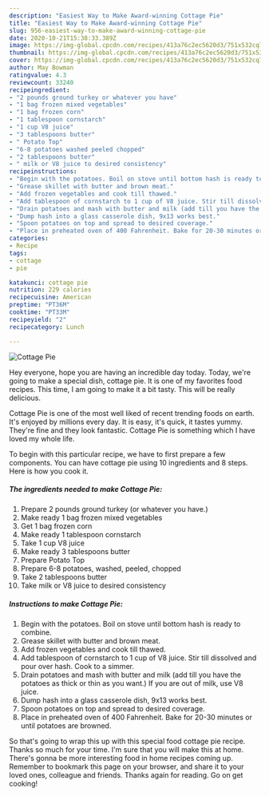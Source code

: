 ```yaml
---
description: "Easiest Way to Make Award-winning Cottage Pie"
title: "Easiest Way to Make Award-winning Cottage Pie"
slug: 956-easiest-way-to-make-award-winning-cottage-pie
date: 2020-10-21T15:38:33.389Z
image: https://img-global.cpcdn.com/recipes/413a76c2ec5620d3/751x532cq70/cottage-pie-recipe-main-photo.jpg
thumbnail: https://img-global.cpcdn.com/recipes/413a76c2ec5620d3/751x532cq70/cottage-pie-recipe-main-photo.jpg
cover: https://img-global.cpcdn.com/recipes/413a76c2ec5620d3/751x532cq70/cottage-pie-recipe-main-photo.jpg
author: May Bowman
ratingvalue: 4.3
reviewcount: 33240
recipeingredient:
- "2 pounds ground turkey or whatever you have"
- "1 bag frozen mixed vegetables"
- "1 bag frozen corn"
- "1 tablespoon cornstarch"
- "1 cup V8 juice"
- "3 tablespoons butter"
- " Potato Top"
- "6-8 potatoes washed peeled chopped"
- "2 tablespoons butter"
- " milk or V8 juice to desired consistency"
recipeinstructions:
- "Begin with the potatoes. Boil on stove until bottom hash is ready to combine."
- "Grease skillet with butter and brown meat."
- "Add frozen vegetables and cook till thawed."
- "Add tablespoon of cornstarch to 1 cup of V8 juice. Stir till dissolved and pour over hash. Cook to a simmer."
- "Drain potatoes and mash with butter and milk (add till you have the potatoes as thick or thin as you want.) If you are out of milk, use V8 juice."
- "Dump hash into a glass casserole dish, 9x13 works best."
- "Spoon potatoes on top and spread to desired coverage."
- "Place in preheated oven of 400 Fahrenheit. Bake for 20-30 minutes or until potatoes are browned."
categories:
- Recipe
tags:
- cottage
- pie

katakunci: cottage pie 
nutrition: 229 calories
recipecuisine: American
preptime: "PT36M"
cooktime: "PT33M"
recipeyield: "2"
recipecategory: Lunch

---
```



![Cottage Pie](https://img-global.cpcdn.com/recipes/413a76c2ec5620d3/751x532cq70/cottage-pie-recipe-main-photo.jpg)

Hey everyone, hope you are having an incredible day today. Today, we're going to make a special dish, cottage pie. It is one of my favorites food recipes. This time, I am going to make it a bit tasty. This will be really delicious.



Cottage Pie is one of the most well liked of recent trending foods on earth. It's enjoyed by millions every day. It is easy, it's quick, it tastes yummy. They're fine and they look fantastic. Cottage Pie is something which I have loved my whole life.


To begin with this particular recipe, we have to first prepare a few components. You can have cottage pie using 10 ingredients and 8 steps. Here is how you cook it.

<!--inarticleads1-->

##### The ingredients needed to make Cottage Pie:

1. Prepare 2 pounds ground turkey (or whatever you have.)
1. Make ready 1 bag frozen mixed vegetables
1. Get 1 bag frozen corn
1. Make ready 1 tablespoon cornstarch
1. Take 1 cup V8 juice
1. Make ready 3 tablespoons butter
1. Prepare  Potato Top
1. Prepare 6-8 potatoes, washed, peeled, chopped
1. Take 2 tablespoons butter
1. Take  milk or V8 juice to desired consistency




<!--inarticleads2-->

##### Instructions to make Cottage Pie:

1. Begin with the potatoes. Boil on stove until bottom hash is ready to combine.
1. Grease skillet with butter and brown meat.
1. Add frozen vegetables and cook till thawed.
1. Add tablespoon of cornstarch to 1 cup of V8 juice. Stir till dissolved and pour over hash. Cook to a simmer.
1. Drain potatoes and mash with butter and milk (add till you have the potatoes as thick or thin as you want.) If you are out of milk, use V8 juice.
1. Dump hash into a glass casserole dish, 9x13 works best.
1. Spoon potatoes on top and spread to desired coverage.
1. Place in preheated oven of 400 Fahrenheit. Bake for 20-30 minutes or until potatoes are browned.




So that's going to wrap this up with this special food cottage pie recipe. Thanks so much for your time. I'm sure that you will make this at home. There's gonna be more interesting food in home recipes coming up. Remember to bookmark this page on your browser, and share it to your loved ones, colleague and friends. Thanks again for reading. Go on get cooking!
